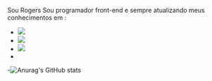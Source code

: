 Sou Rogers 
Sou programador front-end e sempre atualizando meus conhecimentos em : 


- <img src="https://img.shields.io/badge/HTML5-E34F26?style=for-the-badge&logo=html5&logoColor=white"/>
- <img src="https://img.shields.io/badge/CSS-239120?&style=for-the-badge&logo=css3&logoColor=white"/>
- <img src="https://img.shields.io/badge/React-20232A?style=for-the-badge&logo=react&logoColor=61DAFB"/>
-   
-![Anurag's GitHub stats](https://github-readme-stats.vercel.app/api?username=anuraghazra&show_icons=true&theme=radical)
